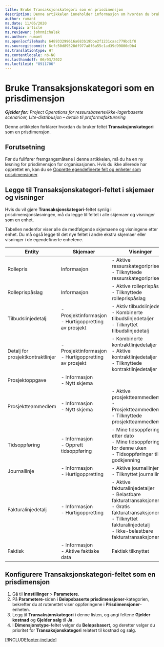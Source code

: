 ```yaml
---
title: Bruke Transaksjonskategori som en prisdimensjon
description: Denne artikkelen inneholder informasjon om hvordan du bruker feltet Transaksjonskategori som en prisdimensjon.
author: rumant
ms.date: 11/05/2020
ms.topic: article
ms.reviewer: johnmichalak
ms.author: rumant
ms.openlocfilehash: 648933299616a683b19bbe2f1231caac779bd1f8
ms.sourcegitcommit: 6cfc50d89528df977a8f6a55c1ad39d99800d9b4
ms.translationtype: HT
ms.contentlocale: nb-NO
ms.lasthandoff: 06/03/2022
ms.locfileid: "8911706"
---
```

# <a name="use-transaction-category-as-a-pricing-dimension"></a>Bruke Transaksjonskategori som en prisdimensjon


_**Gjelder for:** Project Operations for ressursbaserte/ikke-lagerbaserte scenarioer, Lite-distribusjon – avtale til proformafakturering_


Denne artikkelen forklarer hvordan du bruker feltet **Transaksjonskategori** som en prisdimensjon. 

## <a name="prerequisites"></a>Forutsetning
Før du fullfører fremgangsmåtene i denne artikkelen, må du ha en ny løsning for prisdimensjon for organisasjonen. Hvis du ikke allerede har opprettet en, kan du se [Opprette egendefinerte felt og enheter som prisdimensjoner](create-custom-fields-entities-pricing-dimensions.md).

## <a name="add-the-transaction-category-field-to-forms-and-views"></a>Legge til Transaksjonskategori-feltet i skjemaer og visninger
Hvis du vil gjøre **Transaksjonskategori**-feltet synlig i prisdimensjonsløsningen, må du legge til feltet i alle skjemaer og visninger som en enhet.

Tabellen nedenfor viser alle de medfølgende skjemaene og visningene etter enhet. Du må også legge til det nye feltet i andre ekstra skjemaer eller visninger i de egendefinerte enhetene.

|  Entity        | Skjemaer     |Visninger        |
| ------------------------------|---------------------------------|----------------------------------|
|  Rollepris| Informasjon |- Aktive ressurskategoripriser<br> - Tilknyttede ressurskategoripriser |
|  Rolleprispåslag| Informasjon|- Aktive rolleprispåslag<br>- Tilknyttede rolleprispåslag |
|  Tilbudslinjedetalj|- Prosjektinformasjon<br>- Hurtigoppretting av prosjekt| - Aktiv tilbudslinjedetalj<br>- Kombinerte tilbudslinjedetaljer<br>- Tilknyttet tilbudslinjedetalj |
|  Detalj for prosjektkontraktlinjer|- Prosjektinformasjon<br>- Hurtigoppretting av prosjekt|- Kombinerte kontraktlinjedetaljer<br>- Aktive kontraktlinjedetaljer<br>- Tilknyttede kontraktlinjedetaljer |
|  Prosjektoppgave|- Informasjon<br>- Nytt skjema| &nbsp; |
|  Prosjektteammedlem|- Informasjon<br>- Nytt skjema|- Aktive prosjektteammedlemmer<br>- Prosjektteammedlemmer<br>- Tilknyttede prosjektteammedlemmer |
|  Tidsoppføring|- Informasjon<br>- Opprett tidsoppføring|- Mine tidsoppføringer etter dato<br>- Mine tidsoppføringer for denne uken<br>- Tidsoppføringer til godkjenning|
|  Journallinje|- Informasjon<br>- Hurtigoppretting|- Aktive journallinjer<br>- Tilknyttet journallinje|
|  Fakturalinjedetalj|- Informasjon<br>- Hurtigoppretting|- Aktive fakturalinjedetaljer<br>- Belastbare fakturatransaksjoner<br>- Gratis fakturatransaksjoner<br>- Tilknyttet fakturalinjedetalj <br>- Ikke-belastbare fakturatransaksjoner|
|  Faktisk|- Informasjon<br>- Aktive faktiske data| Faktisk tilknyttet |

## <a name="set-up-the-transaction-category-field-as-a-pricing-dimension"></a>Konfigurere Transaksjonskategori-feltet som en prisdimensjon

1. Gå til **Innstillinger** > **Parametere**. 
2. På **Parametere**-siden i **Beløpsbaserte prisdimensjoner**-kategorien, bekrefter du at rutenettet viser oppføringene i **Prisdimensjoner**-enheten.
3. Legg til **Transaksjonskategori** i denne listen, og angi feltene **Gjelder kostnad** og **Gjelder salg** til **Ja**.
4. I **Dimensjonstype**-feltet velger du **Beløpsbasert**, og deretter velger du prioritet for **Transaksjonskategori** relatert til kostnad og salg.


[!INCLUDE[footer-include](../includes/footer-banner.md)]